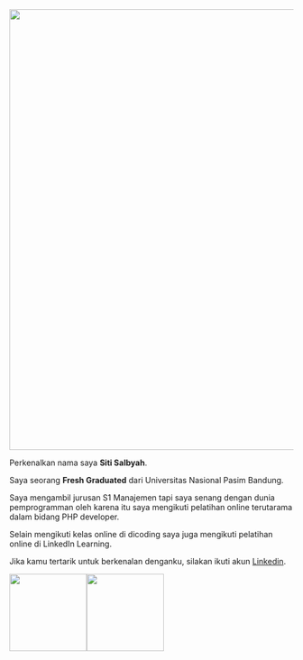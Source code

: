 <img width="782px" src="https://raw.githubusercontent.com/bilardi/bilardi/master/header.png" />

Perkenalkan nama saya **Siti Salbyah**.

Saya seorang **Fresh Graduated** dari Universitas Nasional Pasim Bandung.

Saya mengambil jurusan S1 Manajemen tapi saya senang dengan dunia pemprogramman oleh karena itu saya mengikuti pelatihan online terutarama dalam bidang PHP developer.

Selain mengikuti kelas online di dicoding saya juga mengikuti pelatihan online di LinkedIn Learning.

Jika kamu tertarik untuk berkenalan denganku, silakan ikuti akun [Linkedin](https://www.linkedin.com/in/siti-salbyah-26883b194/).

<img height="137px" src="https://github-readme-stats.vercel.app/api?username=salby966&hide_title=true&hide_border=true&show_icons=true&include_all_commits=true&count_private=true&line_height=21&text_color=000&icon_color=000&bg_color=0,ea6161,ffc64d,fffc4d,52fa5a&theme=graywhite" /><img height="137px" src="https://github-readme-stats.vercel.app/api/top-langs/?username=salby966&hide=html&hide_title=true&hide_border=true&layout=compact&langs_count=8&text_color=000&icon_color=fff&bg_color=0,52fa5a,4dfcff,c64dff&theme=graywhite" />
